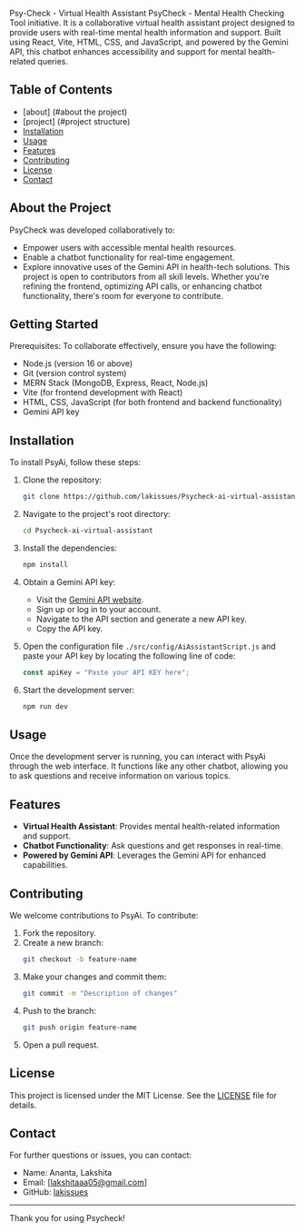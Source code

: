 Psy-Check - Virtual Health Assistant
 PsyCheck - Mental Health Checking Tool initiative. It is a collaborative virtual health assistant project designed to provide users with real-time mental health information and support. Built using React, Vite, HTML, CSS, and JavaScript, and powered by the Gemini API, this chatbot enhances accessibility and support for mental health-related queries.


## Table of Contents
- [about] (#about the project)
- [project] (#project structure)
- [Installation](#installation)
- [Usage](#usage)
- [Features](#features)
- [Contributing](#contributing)
- [License](#license)
- [Contact](#contact)
## About the Project
PsyCheck was developed collaboratively to:

- Empower users with accessible mental health resources.
- Enable a chatbot functionality for real-time engagement.
- Explore innovative uses of the Gemini API in health-tech solutions.
This project is open to contributors from all skill levels. Whether you're refining the frontend, optimizing API calls, or enhancing chatbot functionality, there's room for everyone to contribute.

## Getting Started
Prerequisites:
To collaborate effectively, ensure you have the following:

- Node.js (version 16 or above)
- Git (version control system)
- MERN Stack (MongoDB, Express, React, Node.js)
- Vite (for frontend development with React)
- HTML, CSS, JavaScript (for both frontend and backend functionality)
- Gemini API key


## Installation

To install PsyAi, follow these steps:

1. Clone the repository:
    ```bash
    git clone https://github.com/lakissues/Psycheck-ai-virtual-assistant.git
    ```
2. Navigate to the project's root directory:
    ```bash
    cd Psycheck-ai-virtual-assistant
    ```
3. Install the dependencies:
    ```bash
    npm install
    ```

4. Obtain a Gemini API key:
   - Visit the [Gemini API website](https://ai.google.dev/).
   - Sign up or log in to your account.
   - Navigate to the API section and generate a new API key.
   - Copy the API key.

5. Open the configuration file `./src/config/AiAssistantScript.js` and paste your API key by locating the following line of code:
    ```javascript
    const apiKey = "Paste your API KEY here";
    ```

6. Start the development server:
    ```bash
    npm run dev
    ```

## Usage

Once the development server is running, you can interact with PsyAi through the web interface. It functions like any other chatbot, allowing you to ask questions and receive information on various topics.

## Features

- **Virtual Health Assistant**: Provides mental health-related information and support.
- **Chatbot Functionality**: Ask questions and get responses in real-time.
- **Powered by Gemini API**: Leverages the Gemini API for enhanced capabilities.

## Contributing

We welcome contributions to PsyAi. To contribute:

1. Fork the repository.
2. Create a new branch:
    ```bash
    git checkout -b feature-name
    ```
3. Make your changes and commit them:
    ```bash
    git commit -m "Description of changes"
    ```
4. Push to the branch:
    ```bash
    git push origin feature-name
    ```
5. Open a pull request.

## License

This project is licensed under the MIT License. See the [LICENSE](LICENSE) file for details.

## Contact

For further questions or issues, you can contact:

- Name: Ananta, Lakshita
- Email: [lakshitaaa05@gmail.com]
- GitHub: [lakissues](https://github.com/lakissues)

---

Thank you for using Psycheck!
